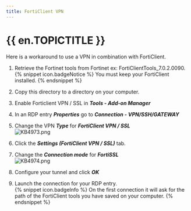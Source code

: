 ```yaml
---
title: FortiClient VPN
---
```

# {{ en.TOPICTITLE }}
Here is a workaround to use a VPN in combination with FortiClient.
1. Retrieve the Fortinet tools from Fortinet ex: FortiClientTools_7.0.2.0090.  
{% snippet icon.badgeNotice %}
You must keep your FortiClient installed.
{% endsnippet %}  

2. Copy this directory to a directory on your computer.
1. Enable Forticlient VPN / SSL in ***Tools - Add-on Manager***
1. In an RDP entry ***Properties*** go to ***Connection - VPN/SSH/GATEWAY***
1. Change the VPN ***Type*** for ***FortiClient VPN / SSL***  
![KB4973.png](/img/en/kb/KB4973.png)
1. Click the ***Settings (FortiClient VPN / SSL)*** tab.
1. Change the ***Connection mode*** for ***FortiSSL***  
![KB4974.png](/img/en/kb/KB4974.png)
1. Configure your tunnel and click ***OK***
1. Launch the connection for your RDP entry.  
{% snippet icon.badgeInfo %}
On the first connection it will ask for the path of the FortiClient tools you have saved on your computer.
{% endsnippet %}
